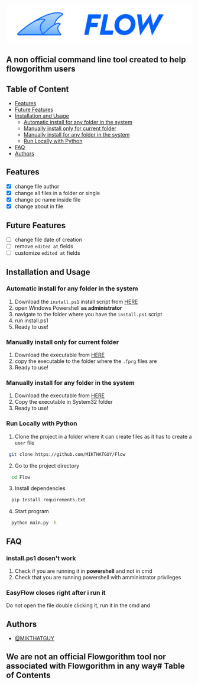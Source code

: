 ![Logo](https://raw.githubusercontent.com/MIKTHATGUY/Flow/main/Logo.svg)

## A non official command line tool created to help flowgorithm users

## Table of Content

- [Features](#features)
- [Future Features](#future-features)
- [Installation and Usage](#installation-and-usage)
  - [Automatic install for any folder in the system](#automatic-install-for-any-folder-in-the-system)
  - [Manually install only for current folder](#manually-install-only-for-current-folder)
  - [Manually install for any folder in the system](#manually-install-for-any-folder-in-the-system)
  - [Run Locally with Python](#run-locally-with-python)
- [FAQ](#faq)
- [Authors](#authors)


## Features

- [x] change file author
- [x] change all files in a folder or single
- [x] change pc name inside file
- [x] change about in file 

## Future Features

- [ ] change file date of creation
- [ ] remove `edited at` fields
- [ ] customize `edited at` fields

## Installation and Usage

### Automatic install for any folder in the system

1) Download the `install.ps1` install script from [HERE](github.com/MIKTHATGUY/Flow/releases/latest)
2) open Windows Powershell **as administrator**
3) navigate to the folder where you have the `install.ps1` script
4) run install.ps1
5) Ready to use!

### Manually install only for current folder

1) Download the executable from [HERE](github.com/MIKTHATGUY/Flow/releases/latest)
2) copy the executable to the folder where the `.fprg` files are
3) Ready to use!

### Manually install for any folder in the system

1) Download the executable from [HERE](github.com/MIKTHATGUY/Flow/releases/latest)
2) Copy the executable in System32 folder
3) Ready to use!

### Run Locally with Python

1) Clone the project in a folder where it can create files as it has to create a `user` file

 ```bash
  git clone https://github.com/MIKTHATGUY/Flow
```

2) Go to the project directory

```bash
  cd Flow
```

3) Install dependencies

```bash
  pip Install requirements.txt
```

4) Start program

```bash
  python main.py -h
```

## FAQ

### install.ps1 dosen't work

1) Check if you are running it in **powershell** and not in cmd
2) Check that you are running powershell with amministrator privileges

### EasyFlow closes right after i run it

Do not open the file double clicking it, run it in the cmd and

## Authors

- [@MIKTHATGUY](https://github.com/MIKTHATGUY)

## We are **not** an official Flowgorithm tool nor associated with Flowgorithm **in any way**# Table of Contents
